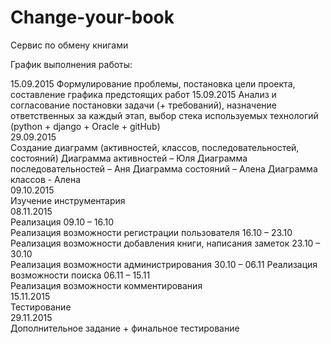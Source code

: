 ﻿# Change-your-book
Сервис по обмену книгами

График выполнения работы:

15.09.2015 
Формулирование проблемы, постановка цели проекта, составление графика предстоящих работ	
15.09.2015 
Анализ и согласование постановки задачи (+ требований), назначение ответственных за каждый этап, выбор стека используемых технологий (python + django + Oracle + gitHub)	
29.09.2015 	
Создание диаграмм (активностей, классов, последовательностей, состояний)
Диаграмма активностей – Юля
Диаграмма последовательностей – Аня 
Диаграмма состояний – Алена
Диаграмма классов - Алена	
09.10.2015 	
Изучение инструментария 	
08.11.2015	
Реализация
09.10 – 16.10		
Реализация возможности регистрации пользователя
16.10 – 23.10		
Реализация возможности добавления книги, написания заметок
23.10 – 30.10		
Реализация возможности администрирования
30.10 – 06.11
Реализация возможности поиска
06.11 – 15.11		
Реализация возможности комментирования	
15.11.2015	
Тестирование	
29.11.2015	
Дополнительное задание + финальное тестирование	
